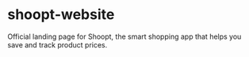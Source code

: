 # shoopt-website
Official landing page for Shoopt, the smart shopping app that helps you save and track product prices.
